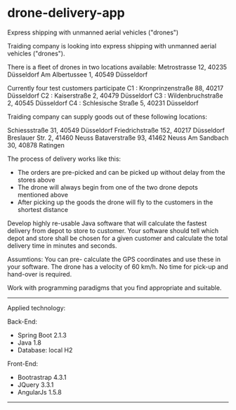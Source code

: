 # drone-delivery-app
Express shipping with unmanned aerial vehicles ("drones")


Traiding company is looking into express shipping with unmanned aerial vehicles ("drones").

There is a fleet of drones in two locations available:
Metrostrasse 12, 40235 Düsseldorf
Am Albertussee 1, 40549 Düsseldorf

Currently four test customers participate
C1 : Kronprinzenstraße 88, 40217 Düsseldorf
C2 : Kaiserstraße 2, 40479 Düsseldorf
C3 : Wildenbruchstraße 2, 40545 Düsseldorf
C4 : Schlesische Straße 5, 40231 Düsseldorf

Traiding company can supply goods out of these following locations:

Schiessstraße 31, 40549 Düsseldorf
Friedrichstraße 152, 40217 Düsseldorf
Breslauer Str. 2, 41460 Neuss
Bataverstraße 93, 41462 Neuss
Am Sandbach 30, 40878 Ratingen

The process of delivery works like this:
- The orders are pre-picked and can be picked up without delay from the stores above
- The drone will always begin from one of the two drone depots mentioned above
- After picking up the goods the drone will fly to the customers in the shortest distance

Develop highly re-usable Java software that will calculate the fastest delivery from depot to store to customer.
Your software should tell which depot and store shall be chosen for a given customer and calculate the total delivery time in minutes and seconds.

Assumtions: You can pre- calculate the GPS coordinates and use these in your software.
The drone has a velocity of 60 km/h. No time for pick-up and hand-over is required.

Work with programming paradigms that you find appropriate and suitable.

--------------------

Applied technology:

Back-End:

* Spring Boot 2.1.3
* Java 1.8
* Database: local H2

Front-End:

* Bootrastrap 4.3.1
* JQuery 3.3.1
* AngularJs 1.5.8

--------------------

